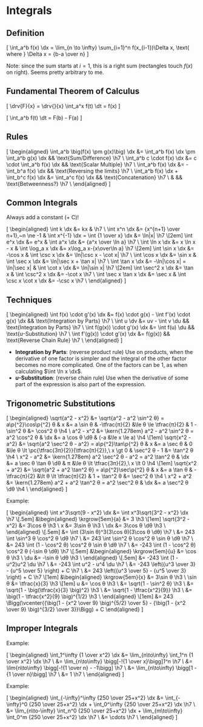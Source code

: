 # Integrals

## Definition

\[
  \int_a^b f(x) \dx = \lim_{n \to \infty} \sum_{i=1}^n f(x_{i-1})\Delta x, \text{ where } \Delta x = {b-a \over n}
\]

Note: since the sum starts at $i=1$, this is a right sum (rectangles touch $f(x)$ on right). Seems pretty arbitrary to me.

## Fundamental Theorem of Calculus

\[
  \drv{F}{x} = \drv{}{x} \int_a^x f(t) \dt = f(x)
\]

\[
  \int_a^b f(t) \dt = F(b) - F(a)
\]

## Rules

\[
  \begin{aligned}
     \int_a^b \big(f(x) \pm g(x)\big) \dx &= \int_a^b f(x) \dx \pm \int_a^b g(x) \dx && \text{Sum/Difference}       \h7 \\
                \int_a^b c \cdot f(x) \dx &= c \cdot \int_a^b f(x) \dx               && \text{Scalar Multiple}      \h7 \\
                        \int_a^b f(x) \dx &= -\int_b^a f(x) \dx                      && \text{Reversing the limits} \h7 \\
    \int_a^b f(x) \dx + \int_b^c f(x) \dx &= \int_a^c f(x) \dx                       && \text{Concatenation}        \h7 \\
                                          &                                          && \text{Betweenness?}         \h7 \\
  \end{aligned}
\]

## Common Integrals

Always add a constant ($+ \text{ C}$)!

\[
  \begin{aligned}
                \int k \dx &= kx                         &                                                    \h7 \\
           \int x^n \dx &= {x^{n+1} \over n+1},~n \ne -1 & \int x^{-1} \dx = \int {1 \over x} \dx &= \ln|x|   \h7 \\[2em]
              \int e^x \dx &= e^x                        &            \int a^x \dx &= {a^x \over \ln a}       \h7 \\
            \int \ln x \dx &= x \ln x - x                &       \int \log_a x \dx &= x\log_a x-{x\over\ln a} \h7 \\[2em]
           \int \sin x \dx &= -\cos x                    &         \int \csc x \dx &= \ln|\csc x - \cot x|    \h7 \\
           \int \cos x \dx &= \sin x                     &         \int \sec x \dx &= \ln|\sec x + \tan x|    \h7 \\
           \int \tan x \dx &= -\ln|\cos x| = \ln|\sec x| &         \int \cot x \dx &= \ln|\sin x|             \h7 \\[2em]
         \int \sec^2 x \dx &= \tan x                     &       \int \csc^2 x \dx &= -\cot x                 \h7 \\
    \int \sec x \tan x \dx &= \sec x                     &  \int \csc x \cot x \dx &= -\csc x                 \h7 \\
  \end{aligned}
\]

## Techniques

\[
  \begin{aligned}
        \int f(x) \cdot g'(x) \dx &= f(x) \cdot g(x) - \int f'(x) \cdot g(x) \dx && \text{Integration by Parts} \h7 \\
                       \int u \dv &= uv - \int v \du                             && \text{Integration by Parts} \h7 \\
     \int f(g(x)) \cdot g'(x) \dx &= \int f(u) \du                               && \text{$u$-Substitution}     \h7 \\
    \int f'(g(x)) \cdot g'(x) \dx &= f(g(x))                                     && \text{Reverse Chain Rule}   \h7 \\
  \end{aligned}
\]

 - **Integration by Parts**: (reverse product rule) Use on products, when the derivative of one factor is simpler and the integral of the other factor becomes no more complicated. One of the factors can be $1$, as when calculating $\int \ln x \dx$.
 - **$u$-Substitution**: (reverse chain rule) Use when the derivative of some part of the expression is also part of the expression.

## Trigonometric Substitutions

\[
  \begin{aligned}
     \sqrt{a^2 - x^2} &= \sqrt{a^2 - a^2 \sin^2 θ} = a\p{^2}\cos\p{^2} θ &
                    x &= a \sin θ &
        -\tfrac{π}{2} &\le θ \le \tfrac{π}{2} &
         1 - \sin^2 θ &= \cos^2 θ                        \h4 \\
            a^2 - x^2 &= \kern{1.278em} a^2 - a^2 \sin^2 θ = a^2 \cos^2 θ &
                 \dx &= a \cos θ \dθ &
                  (-a &\le x \le a)                      \h4 \\[1em]
     \sqrt{x^2 - a^2} &= \sqrt{a^2 \sec^2 θ - a^2} = a\p{^2}\tan\p{^2} θ &
                    x &= a \sec θ &
                    0 &\le θ \lt \pc{\tfrac{3π}{2}}{\tfrac{π}{2}},\ x \gt 0 &
         \sec^2 θ - 1 &= \tan^2 θ                        \h4 \\
            x^2 - a^2 &= \kern{1.278em} a^2 \sec^2 θ - a^2 = a^2 \tan^2 θ &
                 \dx &= a \sec θ \tan θ \dθ &
                    π &\le θ \lt \tfrac{3π}{2},\ x \lt 0 \h4 \\[1em]
     \sqrt{x^2 + a^2} &= \sqrt{a^2 + a^2 \tan^2 θ} = a\p{^2}\sec\p{^2} θ &
                    x &= a \tan θ &
        -\tfrac{π}{2} &\lt θ \lt \tfrac{π}{2} &
         1 + \tan^2 θ &= \sec^2 θ                        \h4 \\
            x^2 + a^2 &= \kern{1.278em} a^2 + a^2 \tan^2 θ = a^2 \sec^2 θ &
                 \dx &= a \sec^2 θ \dθ                   \h4 \\
  \end{aligned}
\]

Example:

\[
  \begin{aligned}
    \int x^3\sqrt{9 - x^2} \dx
    &= \int x^3\sqrt{3^2 - x^2} \dx                         \h7 \\[.5em]
    &\begin{aligned}
       \krgrow{5em}{a} &= 3                                    \h3 \\[1em]
      \sqrt{3^2 - x^2} &= 3\cos θ                              \h3 \\
                     x &= 3\sin θ                              \h3 \\
                   \dx &= 3\cos θ \dθ                          \h3 \\
    \end{aligned}                                               \\[.5em]
    &= \int (3\sin θ)^3(3\cos θ)(3\cos θ \dθ)               \h7 \\
    &=  243 \int \sin^3 θ \cos^2 θ \dθ                      \h7 \\
    &=  243 \int \sin^2 θ \cos^2 θ \sin θ \dθ               \h7 \\
    &=  243 \int (1 - \cos^2 θ) \cos^2 θ   \sin θ \dθ       \h7 \\
    &= -243 \int (1 - \cos^2 θ) \cos^2 θ (-\sin θ \dθ)      \h7 \\[.5em]
    &\begin{aligned}
       \krgrow{5em}{u} &= \cos θ                               \h3 \\
                   \du &= -\sin θ \dθ                          \h3 \\
    \end{aligned}                                               \\[.5em]
    &= -243 \int (1 - u^2)u^2 \du                           \h7 \\
    &= -243 \int u^2 - u^4 \du                              \h7 \\
    &= -243 \left({u^3 \over 3} - {u^5 \over 5} \right) + C \h7 \\
    &=  243 \left({u^3 \over 5} - {u^5 \over 3} \right) + C \h7 \\[1em]
    &\begin{aligned}
       \krgrow{5em}{x} &= 3\sin θ                              \h3 \\
                \sin θ &= \tfrac{x}{3}                         \h3 \\[1em]
                     u &= \cos θ                               \h3 \\
                       &= \sqrt{1 - \sin^2 θ}                  \h3 \\
                       &= \sqrt{1 - \big(\tfrac{x}{3} \big)^2} \h3 \\
                       &= \sqrt{1 - \tfrac{x^2}{9}}            \h3 \\
                       &= \big(1 - \tfrac{x^2}{9} \big)^{1/2}  \h3 \\
    \end{aligned}                                               \\[1em]
    &= 243 \Bigg(\vcenter{{\big(1 - {x^2 \over 9} \big)^{5/2} \over 5}
                        - {\big(1 - {x^2 \over 9} \big)^{3/2} \over 3}}\Bigg) + C
  \end{aligned}
\]

## Improper Integrals

Example:

\[
  \begin{aligned}
    \int_1^\infty {1 \over x^2} \dx &= \lim_{n\to\infty} \int_1^n {1 \over x^2} \dx      \h7 \\
                                    &= \lim_{n\to\infty} \bigg[-\!{1 \over x}\bigg]_1^n  \h7 \\
                                    &= \lim_{n\to\infty} \bigg[-\!{1 \over n} - -1\bigg] \h7 \\
                                    &= \lim_{n\to\infty} \bigg[1 - {1 \over n}\bigg]     \h7 \\
                                    &= 1                                                 \h7 \\
  \end{aligned}
\]

Example:

\[
  \begin{aligned}
       \int_{-\infty}^\infty {250 \over 25+x^2} \dx
    &= \int_{-\infty}^0 {250 \over 25+x^2} \dx + \int_0^\infty {250 \over 25+x^2} \dx                         \h7 \\
    &= \lim_{n\to-\infty} \int_n^0 {250 \over 25+x^2} \dx + \lim_{m\to\infty} \int_0^m {250 \over 25+x^2} \dx \h7 \\
    &= \cdots \h7 \\
  \end{aligned}
\]
